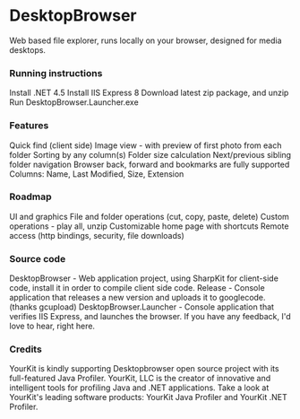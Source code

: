 DesktopBrowser
==============

Web based file explorer, runs locally on your browser, designed for media desktops.

### Running instructions
Install .NET 4.5
Install IIS Express 8
Download latest zip package, and unzip
Run DesktopBrowser.Launcher.exe

### Features
Quick find (client side)
Image view - with preview of first photo from each folder
Sorting by any column(s)
Folder size calculation
Next/previous sibling folder navigation
Browser back, forward and bookmarks are fully supported
Columns: Name, Last Modified, Size, Extension
### Roadmap
UI and graphics
File and folder operations (cut, copy, paste, delete)
Custom operations - play all, unzip
Customizable home page with shortcuts
Remote access (http bindings, security, file downloads)
### Source code
DesktopBrowser - Web application project, using SharpKit for client-side code, install it in order to compile client side code.
Release - Console application that releases a new version and uploads it to googlecode. (thanks gcupload)
DesktopBrowser.Launcher - Console application that verifies IIS Express, and launches the browser.
If you have any feedback, I'd love to hear, right here.

### Credits
YourKit is kindly supporting Desktopbrowser open source project with its full-featured Java Profiler. YourKit, LLC is the creator of innovative and intelligent tools for profiling Java and .NET applications. Take a look at YourKit's leading software products: YourKit Java Profiler and YourKit .NET Profiler.

